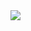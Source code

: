 <!DOCTYPE html>
<html lang="en">
<head>
  <meta charset="UTF-8">
  <meta name="viewport" content="width=device-width, initial-scale=1.0">
</head>
<body>

<div class="is-lightened mb-15px p-15px">
  <img src="https://www.codewars.com/users/BillyZane/badges/large">
  </div>
</div>
  
</body>
</html>
